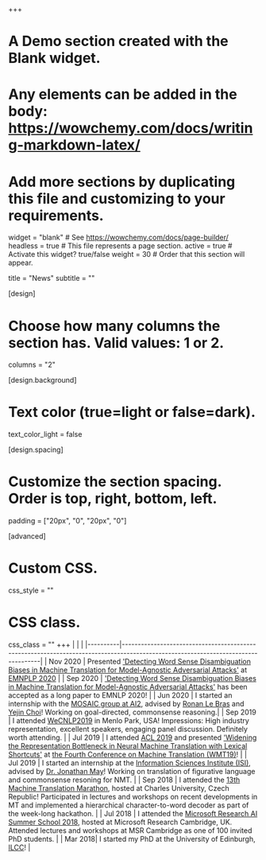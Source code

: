 +++
# A Demo section created with the Blank widget.
# Any elements can be added in the body: https://wowchemy.com/docs/writing-markdown-latex/
# Add more sections by duplicating this file and customizing to your requirements.

widget = "blank"  # See https://wowchemy.com/docs/page-builder/
headless = true  # This file represents a page section.
active = true  # Activate this widget? true/false
weight = 30  # Order that this section will appear.

title = "News"
subtitle = ""

[design]
  # Choose how many columns the section has. Valid values: 1 or 2.
  columns = "2"

[design.background]
  # Text color (true=light or false=dark).
  text_color_light = false

[design.spacing]
  # Customize the section spacing. Order is top, right, bottom, left.
  padding = ["20px", "0", "20px", "0"]

[advanced]
 # Custom CSS. 
 css_style = ""
 
 # CSS class.
 css_class = ""
+++
|          |                                                                                                                                  |
|----------|----------------------------------------------------------------------------------------------------------------------------------|
| Nov 2020 | Presented ['Detecting Word Sense Disambiguation Biases in Machine Translation for Model-Agnostic Adversarial Attacks'](https://www.aclweb.org/anthology/2020.emnlp-main.616.pdf) at [EMNPLP 2020](https://slideslive.com/38939052) |
| Sep 2020 | ['Detecting Word Sense Disambiguation Biases in Machine Translation for Model-Agnostic Adversarial Attacks'](https://arxiv.org/abs/2011.01846) has been accepted as a long paper to EMNLP 2020! |
| Jun 2020 | I started an internship with the [MOSAIC group at AI2](https://mosaic.allenai.org/), advised by [Ronan Le Bras](https://rlebras.github.io/index.html) and [Yejin Choi](https://homes.cs.washington.edu/~yejin/)! Working on goal-directed, commonsense reasoning.| 
| Sep 2019 | I attended [WeCNLP2019](https://www.wecnlp.ai/wecnlp-2019) in Menlo Park, USA! Impressions: High industry representation, excellent speakers, engaging panel discussion. Definitely worth attending. |
| Jul 2019 | I attended [ACL 2019](https://acl2019.org/EN/index.xhtml.html) and presented ['Widening the Representation Bottleneck in Neural Machine Translation with Lexical Shortcuts'](https://www.aclweb.org/anthology/W19-5211.pdf) at [the Fourth Conference on Machine Translation (WMT19)](http://www.statmt.org/wmt19/)! |
| Jul 2019 | I started an internship at the [Information Sciences Institute (ISI)](https://www.isi.edu), advised by [Dr. Jonathan May](https://www.isi.edu/~jonmay/)! Working on translation of figurative language and commonsense resoning for NMT. |
| Sep 2018 | I attended the [13th Machine Translation Marathon](https://ufal.mff.cuni.cz/mtm18/), hosted at Charles University, Czech Republic! Participated in lectures and workshops on recent developments in MT and implemented a hierarchical character-to-word decoder as part of the week-long hackathon. |
| Jul 2018 | I attended the [Microsoft Research AI Summer School 2018](https://www.microsoft.com/en-us/research/event/ai-summer-school-2018/), hosted at Microsoft Research Cambridge, UK. Attended lectures and workshops at MSR Cambridge as one of 100 invited PhD students. | 
| Mar 2018| I started my PhD at the University of Edinburgh, [ILCC](http://web.inf.ed.ac.uk/ilcc)! | 
